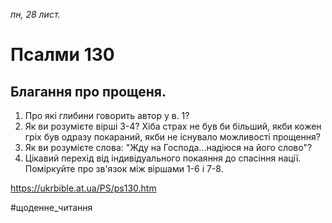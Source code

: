 
_пн, 28 лист._

# Псалми 130

## Благання про прощеня.
1. Про які глибини говорить автор у в. 1?
2. Як ви розумієте вірші 3-4? Хіба страх не був би більший, якби кожен гріх був одразу покараний, якби не існувало можливості прощення?
3. Як ви розумієте слова: "Жду на Господа...надіюся на його слово"?
4. Цікавий перехід від індивідуального покаяння до спасіння нації. Поміркуйте про зв'язок між віршами 1-6 і 7-8.

https://ukrbible.at.ua/PS/ps130.htm

#щоденне_читання
